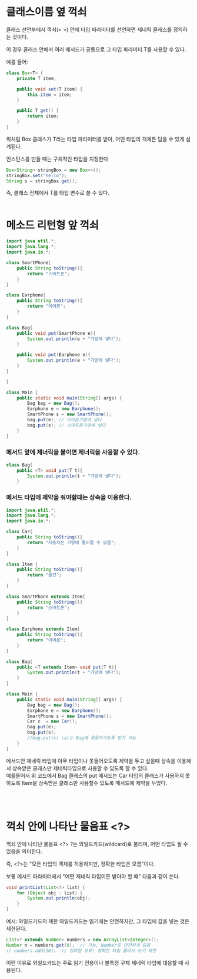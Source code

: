# 클래스이름 옆 꺽쇠 <T>
클래스 선언부에서 꺽쇠(< >) 안에 타입 파라미터를 선언하면 제네릭 클래스를 정의하는 것이다.

이 경우 클래스 안에서 여러 메서드가 공통으로 그 타입 파라미터 T를 사용할 수 있다.

예를 들어:
```java
class Box<T> {
    private T item;

    public void set(T item) {
        this.item = item;
    }

    public T get() {
        return item;
    }
}
```
위처럼 Box 클래스가 T라는 타입 파라미터를 받아, 어떤 타입의 객체든 담을 수 있게 설계된다.

인스턴스를 만들 때는 구체적인 타입을 지정한다

```java
Box<String> stringBox = new Box<>();
stringBox.set("hello");
String s = stringBox.get();
```
즉, 클래스 전체에서 T를 타입 변수로 쓸 수 있다.
</br>
</br>

# 메소드 리턴형 앞 꺽쇠 <T>
```java
import java.util.*;
import java.lang.*;
import java.io.*;

class SmartPhone{
    public String toString(){
        return "스마트폰";
    }
}

class Earphone{
    public String toString(){
        return "이어폰";
    }
}

class Bag{
    public void put(SmartPhone e){
        System.out.println(e + "가방에 넣다");
    }

    public void put(Earphone e){
        System.out.println(e + "가방에 넣다");
    }
}

}

class Main {
    public static void main(String[] args) {
        Bag bag = new Bag();
        Earphone e = new Earphone();
        SmartPhone s = new SmartPhone();
        bag.put(e); // 이어폰가방에 넣다  
        bag.put(s); // 스마트폰가방에 넣다  
    }
}
```

### 메서드 앞에 제너릭을 붙이면 제너릭을 사용할 수 있다.
```java
class Bag{
    public <T> void put(T t){
        System.out.println(t + "가방에 넣다");
    }
```


### 메서드 타입에 제약을 줘야할때는 상속을 이용한다.
```java
import java.util.*;
import java.lang.*;
import java.io.*;

class Car{
    public String toString(){
        return "자동차는 가방에 들어갈 수 없음";
    }
}

class Item {
    public String toString(){
        return "물건";
    }
}

class SmartPhone extends Item{
    public String toString(){
        return "스마트폰";
    }
}

class Earphone extends Item{
    public String toString(){
        return "이어폰";
    }
}

class Bag{
    public <T extends Item> void put(T t){
        System.out.println(t + "가방에 넣다");
    }
}

class Main {
    public static void main(String[] args) {
        Bag bag = new Bag();
        Earphone e = new Earphone();
        SmartPhone s = new SmartPhone();
        Car c  = new Car();
        bag.put(e);
        bag.put(s);
        //bag.put(c) car는 Bag에 못들어가도록 방지 가능
    }
}
```
메서드안 제네릭 타입에 아무 타입이나 못들어오도록 제약을 두고 싶을때 상속을 이용해서 상속받은 클래스만 제네릭타입으로 사용할 수 있도록 할 수 있다.  
예를들어서 위 코드에서 Bag 클래스의 put 메서드는 Car 타입의 클래스가 사용하지 못하도록 Item을 상속받은 클래스만 사용할수 있도록 메서드에 제약을 두었다.

</br>
</br>

# 꺽쇠 안에 나타난 물음표 <?>  
꺽쇠 안에 나타난 물음표 <?>
?는 와일드카드(wildcard)로 불리며, 어떤 타입도 될 수 있음을 의미한다.

즉, <?>는 "모든 타입의 객체를 허용하지만, 정확한 타입은 모름"이다.

보통 메서드 파라미터에서 "어떤 제네릭 타입이든 받아야 할 때" 다음과 같이 쓴다.

```java
void printList(List<?> list) {
    for (Object obj : list) {
        System.out.println(obj);
    }
}
```
예시: 와일드카드의 제한
와일드카드는 읽기에는 안전하지만, 그 타입에 값을 넣는 것은 제한된다.

```java
List<? extends Number> numbers = new ArrayList<Integer>();
Number n = numbers.get(0);  // 가능, Number로 안전하게 읽음
// numbers.add(10);  // 컴파일 오류! 정확한 타입 몰라서 쓰기 제한
```
이런 이유로 와일드카드는 주로 읽기 전용이나 불특정 구체 제네릭 타입에 대응할 때 사용된다.
